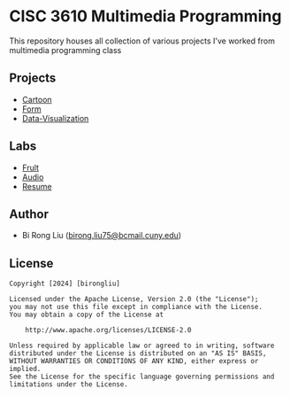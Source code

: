 # CISC 3610 Multimedia Programming

This repository houses all collection of various projects I've worked from multimedia programming class 

## Projects
 - [Cartoon](projects/cartoon/index.html)
 - [Form](projects/forms/index.html)
 - [Data-Visualization](projects/data-visualization/index.html)

## Labs
 - [Frult](labs/fruit/index.html)
 - [Audio](labs/audio/index.html)
 - [Resume](labs/resume/index.html)

## Author
- Bi Rong Liu (birong.liu75@bcmail.cuny.edu)

## License

    Copyright [2024] [birongliu]

    Licensed under the Apache License, Version 2.0 (the "License");
    you may not use this file except in compliance with the License.
    You may obtain a copy of the License at

        http://www.apache.org/licenses/LICENSE-2.0

    Unless required by applicable law or agreed to in writing, software
    distributed under the License is distributed on an "AS IS" BASIS,
    WITHOUT WARRANTIES OR CONDITIONS OF ANY KIND, either express or implied.
    See the License for the specific language governing permissions and
    limitations under the License.
